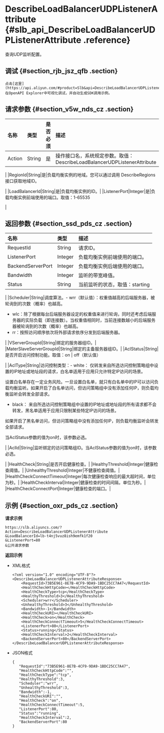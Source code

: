 # DescribeLoadBalancerUDPListenerAttribute {#slb_api_DescribeLoadBalancerUDPListenerAttribute .reference}

查询UDP监听配置。

## 调试 {#section_rjb_jsz_qfb .section}

```
点击[这里](https://api.aliyun.com/#product=Slb&api=DescribeLoadBalancerUDPListenerAttribute)在OpenAPI Explorer中可视化调试，并自动生成SDK调用示例。
```

## 请求参数 {#section_v5w_nds_cz .section}

|名称|类型|是否必须|描述|
|:-|:-|:---|:-|
|Action|String|是|操作接口名，系统规定参数。取值：DescribeLoadBalancerUDPListenerAttribute

|
|RegionId|String|是|负载均衡实例的地域。您可以通过调用 DescribeRegions接口获取地域ID。

|
|LoadBalancerId|String|是|负载均衡实例的ID。|
|ListenerPort|Integer|是|负载均衡实例前端使用的端口。取值：1-65535

|

## 返回参数 {#section_ssd_pds_cz .section}

|名称|类型|描述|
|:-|:-|:-|
|RequestId|String|请求ID。|
|ListenerPort|Integer|负载均衡实例前端使用的端口。|
|BackendServerPort|Integer|负载均衡实例后端使用的端口。|
|Bandwidth|Integer|监听的带宽峰值。|
|Status|String|当前监听的状态，取值：starting | running | configuring | stopping | stopped

|
|Scheduler|String|调度算法。-   wrr（默认值）：权重值越高的后端服务器，被轮询到的次数（概率）也越高。
-   wlc：除了根据每台后端服务器设定的权重值来进行轮询，同时还考虑后端服务器的实际负载（即连接数）。当权重值相同时，当前连接数越小的后端服务器被轮询到的次数（概率）也越高。
-   rr：按照访问顺序依次将外部请求依序分发到后端服务器。

|
|VServerGroupId|String|绑定的服务器组ID。|
|MaterSlaveServerGroupId|String|绑定的主备服务器组ID。|
|AclStatus|String|是否开启访问控制功能。取值：on | off（默认值）

|
|AclType|String|访问控制类型：-   white： 仅转发来自所选访问控制策略组中设置的IP地址或地址段的请求，白名单适用于应用只允许特定IP访问的场景。

设置白名单存在一定业务风险。一旦设置白名单，就只有白名单中的IP可以访问负载均衡监听。如果开启了白名单访问，但访问策略组中没有添加任何IP，则负载均衡监听会转发全部请求。

-   black： 来自所选访问控制策略组中设置的IP地址或地址段的所有请求都不会转发，黑名单适用于应用只限制某些特定IP访问的场景。

如果开启了黑名单访问，但访问策略组中没有添加任何IP，则负载均衡监听会转发全部请求。


当AclStatus参数的值为on时，该参数必选。

|
|AclId|String|监听绑定的访问策略组ID。当AclStatus参数的值为on时，该参数必选。

|
|HealthCheck|String|是否开启健康检查。|
|HealthyThreshold|Integer|健康检查阈值。|
|UnhealthyThreshold|Integer|不健康检查阈值。|
|HealthCheckConnectTimeout|Integer|每次健康检查响应的最大超时间，单位为秒。|
|HealthCheckInterval|Integer|健康检查的时间间隔，单位为秒。|
|HealthCheckConnectPort|Integer|健康检查的端口。|

## 示例 {#section_oxr_pds_cz .section}

**请求示例**

``` {#public}
https://slb.aliyuncs.com/?Action=DescribeLoadBalancerUDPListenerAttribute
&LoadBalancerId=lb-t4nj5vuz8ish9emfk1f20
&ListenerPort=80
&公共请求参数
```

**返回示例**

-   XML格式

    ```
    <?xml version="1.0" encoding="UTF-8"?>
    <DescribeLoadBalancerUDPListenerAttributeResponse>
        <RequestId>73B5E961-8E7B-4CF9-9DA9-1BDC25CC7A47</RequestId>
        <HealthCheckHttpCode></HealthCheckHttpCode>
        <HealthCheckType>tcp</HealthCheckType>
        <HealthyThreshold>3</HealthyThreshold>
        <Scheduler>wrr</Scheduler>
        <UnhealthyThreshold>3</UnhealthyThreshold>
        <Bandwidth>-1</Bandwidth>
        <HealthCheckURI></HealthCheckURI>
        <HealthCheck>on</HealthCheck>
        <HealthCheckConnectTimeout>5</HealthCheckConnectTimeout>
        <ListenerPort>80</ListenerPort>
        <Status>running</Status>
        <HealthCheckInterval>2</HealthCheckInterval>
        <BackendServerPort>80</BackendServerPort>
    </DescribeLoadBalancerUDPListenerAttributeResponse>
    ```

-   JSON格式

    ```
    {
       "RequestId":"73B5E961-8E7B-4CF9-9DA9-1BDC25CC7A47",
       "HealthCheckHttpCode":"",
       "HealthCheckType":"tcp",
       "HealthyThreshold":3,
       "Scheduler":"wrr",
       "UnhealthyThreshold":3,
       "Bandwidth":-1,
       "HealthCheckURI":"",
       "HealthCheck":"on",
       "HealthCheckConnectTimeout":5,
       "ListenerPort":80,
       "Status":"running",
       "HealthCheckInterval":2,
       "BackendServerPort":80
    }
    ```


